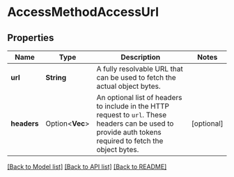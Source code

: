 # AccessMethodAccessUrl

## Properties

Name | Type | Description | Notes
------------ | ------------- | ------------- | -------------
**url** | **String** | A fully resolvable URL that can be used to fetch the actual object bytes. | 
**headers** | Option<**Vec<String>**> | An optional list of headers to include in the HTTP request to `url`. These headers can be used to provide auth tokens required to fetch the object bytes. | [optional]

[[Back to Model list]](../README.md#documentation-for-models) [[Back to API list]](../README.md#documentation-for-api-endpoints) [[Back to README]](../README.md)


